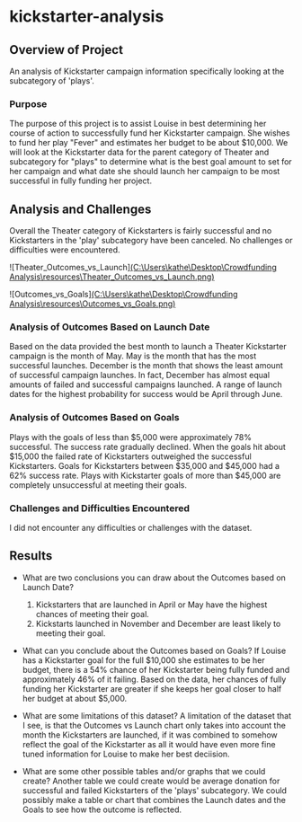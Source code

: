 # kickstarter-analysis

## Overview of Project
An analysis of Kickstarter campaign information specifically looking at the subcategory of 'plays'.

### Purpose
The purpose of this project is to assist Louise in best determining her course of action to successfully fund her Kickstarter campaign. She wishes to fund her play "Fever" and estimates her budget to be about $10,000. We will look at the Kickstarter data for the parent category of Theater and subcategory for "plays" to determine what is the best goal amount to set for her campaign and what date she should launch her campaign to be most successful in fully funding her project.

## Analysis and Challenges
Overall the Theater category of Kickstarters is fairly successful and no Kickstarters in the 'play' subcategory have been canceled. No challenges or difficulties were encountered.

![Theater_Outcomes_vs_Launch][(C:\Users\kathe\Desktop\Crowdfunding Analysis\resources\Theater_Outcomes_vs_Launch.png)](https://github.com/ktkobus/kickstarter-analysis/blob/main/resources/Theater_Outcomes_vs_Launch.png)

![Outcomes_vs_Goals][(C:\Users\kathe\Desktop\Crowdfunding Analysis\resources\Outcomes_vs_Goals.png)
](https://github.com/ktkobus/kickstarter-analysis/blob/main/resources/Outcomes_vs_Goals.png)

### Analysis of Outcomes Based on Launch Date

Based on the data provided the best month to launch a Theater Kickstarter campaign is the month of May. May is the month that has the most successful launches. December is the month that shows the least amount of successful campaign launches. In fact, December has almost equal amounts of failed and successful campaigns launched. A range of launch dates for the highest probability for success would be April through June.

### Analysis of Outcomes Based on Goals

Plays with the goals of less than $5,000 were approximately 78% successful. The success rate gradually declined. When the goals hit about $15,000 the failed rate of Kickstarters outweighed the successful Kickstarters. Goals for Kickstarters between $35,000 and $45,000 had a 62% success rate. Plays with Kickstarter goals of more than $45,000 are completely unsuccessful at meeting their goals.

### Challenges and Difficulties Encountered

I did not encounter any difficulties or challenges with the dataset.

## Results

- What are two conclusions you can draw about the Outcomes based on Launch Date?
    1. Kickstarters that are launched in April or May have the highest chances of meeting their goal.
    2. Kickstarts launched in November and December are least likely to meeting their goal.

- What can you conclude about the Outcomes based on Goals?
    If Louise has a Kickstarter goal for the full $10,000 she estimates to be her budget, there is a 54% chance of her Kickstarter being fully funded and approximately 46% of it failing. Based on the data, her chances of fully funding her Kickstarter are greater if she keeps her goal closer to half her budget at about $5,000.

- What are some limitations of this dataset?
    A limitation of the dataset that I see, is that the Outcomes vs Launch chart only takes into account the month the Kickstarters are launched, if it was combined to somehow reflect the goal of the Kickstarter as all it would have even more fine tuned information for Louise to make her best deciision.

- What are some other possible tables and/or graphs that we could create?
    Another table we could create would be average donation for successful and failed Kickstarters of the 'plays' subcategory. We could possibly make a table or chart that combines the Launch dates and the Goals to see how the outcome is reflected.
